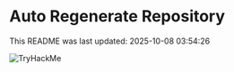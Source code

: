 # Auto Regenerate Repository

This README was last updated: 2025-10-08 03:54:26

 ![TryHackMe](https://tryhackme.com/badge/533634)